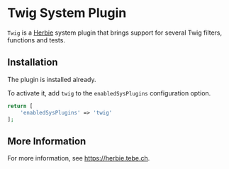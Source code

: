 # Twig System Plugin

`Twig` is a [Herbie](http://github.com/getherbie) system plugin that brings support for several Twig filters, functions and tests.

## Installation

The plugin is installed already.

To activate it, add `twig` to the `enabledSysPlugins` configuration option.

~~~php
return [
    'enabledSysPlugins' => 'twig'
];
~~~

## More Information

For more information, see <https://herbie.tebe.ch>.

